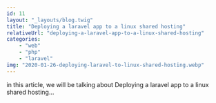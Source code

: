```yaml
---
id: 11
layout: "_layouts/blog.twig"
title: "Deploying a laravel app to a linux shared hosting"
relativeUrl: "deploying-a-laravel-app-to-a-linux-shared-hosting"
categories: 
    - "web"
    - "php"
    - "laravel"
img: "2020-01-26-deploying-laravel-to-linux-shared-hosting.webp"
---
```


in this article, we will be talking about Deploying a laravel app to a linux shared hosting...
